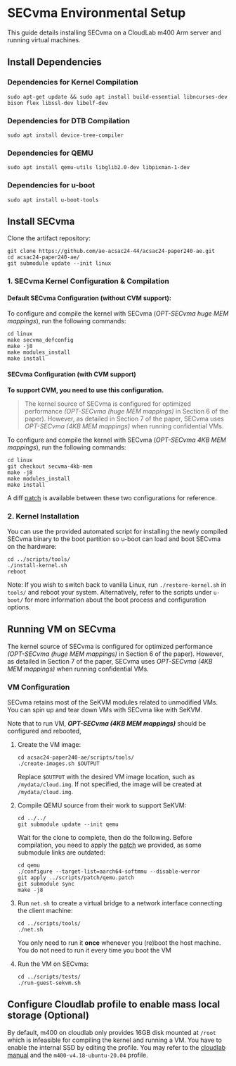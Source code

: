 # SECvma Environmental Setup

This guide details installing SECvma on a CloudLab m400 Arm server and running virtual machines.

## Install Dependencies
### Dependencies for Kernel Compilation
`sudo apt-get update && sudo apt install build-essential libncurses-dev bison flex libssl-dev libelf-dev`
### Dependencies for DTB Compilation
`sudo apt install device-tree-compiler`
### Dependencies for QEMU
`sudo apt install qemu-utils libglib2.0-dev libpixman-1-dev`
### Dependencies for u-boot
`sudo apt install u-boot-tools`


## Install SECvma
Clone the artifact repository:
```
git clone https://github.com/ae-acsac24-44/acsac24-paper240-ae.git
cd acsac24-paper240-ae/
git submodule update --init linux
```

### 1. SECvma Kernel Configuration & Compilation
#### Default SECvma Configuration (without CVM support):
To configure and compile the kernel with SECvma (_OPT-SECvma huge MEM mappings_), run the following commands:
```
cd linux
make secvma_defconfig
make -j8
make modules_install
make install
```

#### SECvma Configuration (with CVM support)
**To support CVM, you need to use this configuration.**
> The kernel source of SECvma is configured for optimized performance _(OPT-SECvma (huge MEM mappings)_ in Section 6 of the paper). However, as detailed in Section 7 of the paper, SECvma uses _OPT-SECvma (4KB MEM mappings)_ when running confidential VMs.

To configure and compile the kernel with SECvma (_OPT-SECvma 4KB  MEM mappings_), run the following commands:
```
cd linux
git checkout secvma-4kb-mem
make -j8
make modules_install
make install
```
A diff [patch](scripts/patch/secvma-4kb.patch) is available between these two configurations for reference.

### 2. Kernel Installation
You can use the provided automated script for installing the newly compiled SECvma binary to the boot partition so u-boot can load and boot SECvma on the hardware:
```
cd ../scripts/tools/
./install-kernel.sh
reboot
```

Note: If you wish to switch back to vanilla Linux, run `./restore-kernel.sh` in `tools/` and reboot your system. Alternatively, refer to the scripts under `u-boot/` for more information about the boot process and configuration options.

## Running VM on SECvma
The kernel source of SECvma is configured for optimized performance _(OPT-SECvma (huge MEM mappings)_ in Section 6 of the paper). However, as detailed in Section 7 of the paper, SECvma uses _OPT-SECvma (4KB MEM mappings)_ when running confidential VMs.

### VM Configuration
SECvma retains most of the SeKVM modules related to unmodified VMs. You can spin up and tear down VMs with SECvma like with SeKVM.

Note that to run VM, **_OPT-SECvma (4KB MEM mappings)_** should be configured and rebooted, 

1. Create the VM image:
    ```
    cd acsac24-paper240-ae/scripts/tools/
    ./create-images.sh $OUTPUT
    ``` 
    Replace `$OUTPUT` with the desired VM image location, such as `/mydata/cloud.img`. If not specified, the image will be created at `/mydata/cloud.img`.

2. Compile QEMU source from their work to support SeKVM:
      ```
      cd ../../
      git submodule update --init qemu
      ```
      Wait for the clone to complete, then do the following. Before compilation, you need to apply the [patch](/scripts/patch/qemu.patch) we provided, as some submodule links are outdated:

    ```
    cd qemu
    ./configure --target-list=aarch64-softmmu --disable-werror
    git apply ../scripts/patch/qemu.patch
    git submodule sync
    make -j8
    ```
3. Run `net.sh` to create a virtual bridge to a network interface connecting the client machine:
      ```
      cd ../scripts/tools/
      ./net.sh
      ```
      You only need to run it **once** whenever you (re)boot the host machine. You do not need to run it every time you boot the VM

4. Run the VM on SECvma:
      ```
      cd ../scripts/tests/
      ./run-guest-sekvm.sh
      ```
      
## Configure Cloudlab profile to enable mass local storage (Optional)
By default, m400 on cloudlab only provides 16GB disk mounted at `/root` which is infeasible for compiling the kernel and running a VM. You have to enable the internal SSD by editing the profile. You may refer to the [cloudlab manual](http://docs.cloudlab.us/advanced-storage.html) and the `m400-v4.18-ubuntu-20.04` profile.